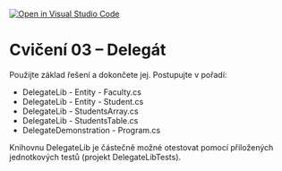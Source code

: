 [![Open in Visual Studio Code](https://classroom.github.com/assets/open-in-vscode-c66648af7eb3fe8bc4f294546bfd86ef473780cde1dea487d3c4ff354943c9ae.svg)](https://classroom.github.com/online_ide?assignment_repo_id=10336989&assignment_repo_type=AssignmentRepo)
# Cvičení 03 – Delegát
Použijte základ řešení a dokončete jej. Postupujte v pořadí:

* DelegateLib - Entity - Faculty.cs
* DelegateLib - Entity - Student.cs
* DelegateLib - StudentsArray.cs
* DelegateLib - StudentsTable.cs
* DelegateDemonstration - Program.cs

Knihovnu DelegateLib je částečně možné otestovat pomocí přiložených jednotkových testů (projekt DelegateLibTests).